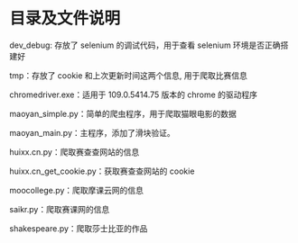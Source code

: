 # 目录及文件说明

dev_debug: 存放了 selenium 的调试代码，用于查看 selenium 环境是否正确搭建好

tmp：存放了 cookie 和上次更新时间这两个信息, 用于爬取比赛信息

chromedriver.exe：适用于 109.0.5414.75 版本的 chrome 的驱动程序

maoyan_simple.py：简单的爬虫程序，用于爬取猫眼电影的数据

maoyan_main.py：主程序，添加了滑块验证。

huixx.cn.py：爬取赛查查网站的信息

huixx.cn_get_cookie.py：获取赛查查网站的 cookie

moocollege.py：爬取摩课云网的信息

saikr.py：爬取赛课网的信息

shakespeare.py：爬取莎士比亚的作品